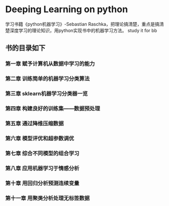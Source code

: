 # Deeping Learning on python

学习书籍《python机器学习》-Sebastian Raschka，把理论搞清楚，重点是搞清楚深度学习的理论知识，用python实现书中的机器学习方法。 study it for bb

## 书的目录如下

### 第一章 赋予计算机从数据中学习的能力

### 第二章 训练简单的机器学习分类算法

### 第三章 sklearn机器学习分类器一览

### 第四章 构建良好的训练集——数据预处理

### 第五章 通过降维压缩数据

### 第六章 模型评优和超参数调优

### 第七章 综合不同模型的组合学习

### 第八章 应用机器学习于情感分析

### 第十章 用回归分析预测连续变量

### 第十一章 用聚类分析处理无标签数据

